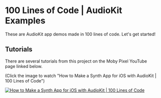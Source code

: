 # 100 Lines of Code | AudioKit Examples
These are AudioKit app demos made in 100 lines of code. Let's get started!

## Tutorials

There are several tutorials from this project on the Moby Pixel YouTube page linked below.

(Click the image to watch "How to Make a Synth App for iOS with AudioKit | 100 Lines of Code")

[![How to Make a Synth App for iOS with AudioKit | 100 Lines of Code](https://img.youtube.com/vi/OoYEYCCJyCA/0.jpg)](https://youtu.be/OoYEYCCJyCA "How to Make a Synth App for iOS with AudioKit | 100 Lines of Code")

